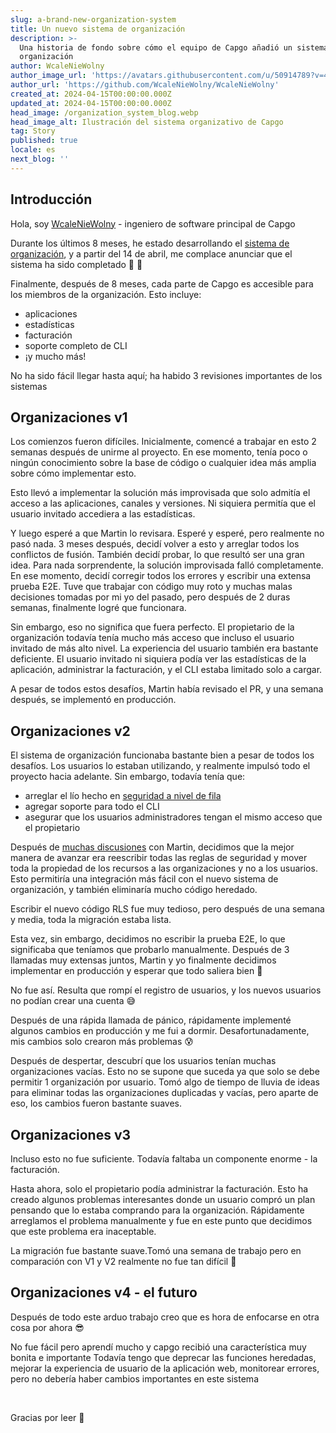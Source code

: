 ```yaml
---
slug: a-brand-new-organization-system
title: Un nuevo sistema de organización
description: >-
  Una historia de fondo sobre cómo el equipo de Capgo añadió un sistema de
  organización
author: WcaleNieWolny
author_image_url: 'https://avatars.githubusercontent.com/u/50914789?v=4'
author_url: 'https://github.com/WcaleNieWolny/WcaleNieWolny'
created_at: 2024-04-15T00:00:00.000Z
updated_at: 2024-04-15T00:00:00.000Z
head_image: /organization_system_blog.webp
head_image_alt: Ilustración del sistema organizativo de Capgo
tag: Story
published: true
locale: es
next_blog: ''
---
```


## Introducción

Hola, soy [WcaleNieWolny](https://githubcom/WcaleNieWolny/WcaleNieWolny) - ingeniero de software principal de Capgo

Durante los últimos 8 meses, he estado desarrollando el [sistema de organización](/docs/webapp/organization-system/), y a partir del 14 de abril, me complace anunciar que el sistema ha sido completado 🎉 🎊

Finalmente, después de 8 meses, cada parte de Capgo es accesible para los miembros de la organización. Esto incluye:
 - aplicaciones
 - estadísticas
 - facturación
 - soporte completo de CLI
 - ¡y mucho más!

No ha sido fácil llegar hasta aquí; ha habido 3 revisiones importantes de los sistemas

## Organizaciones v1

Los comienzos fueron difíciles. Inicialmente, comencé a trabajar en esto 2 semanas después de unirme al proyecto.
En ese momento, tenía poco o ningún conocimiento sobre la base de código o cualquier idea más amplia sobre cómo implementar esto.

Esto llevó a implementar la solución más improvisada que solo admitía el acceso a las aplicaciones, canales y versiones.
Ni siquiera permitía que el usuario invitado accediera a las estadísticas.

Y luego esperé a que Martin lo revisara. Esperé y esperé, pero realmente no pasó nada. 3 meses después, decidí volver a esto y arreglar todos los conflictos de fusión. También decidí probar, lo que resultó ser una gran idea.
Para nada sorprendente, la solución improvisada falló completamente. En ese momento, decidí corregir todos los errores y escribir una extensa prueba E2E.
Tuve que trabajar con código muy roto y muchas malas decisiones tomadas por mi yo del pasado, pero después de 2 duras semanas, finalmente logré que funcionara.

Sin embargo, eso no significa que fuera perfecto. El propietario de la organización todavía tenía mucho más acceso que incluso el usuario invitado de más alto nivel. La experiencia del usuario también era bastante deficiente. El usuario invitado ni siquiera podía ver las estadísticas de la aplicación, administrar la facturación, y el CLI estaba limitado solo a cargar.

A pesar de todos estos desafíos, Martin había revisado el PR, y una semana después, se implementó en producción.

## Organizaciones v2

El sistema de organización funcionaba bastante bien a pesar de todos los desafíos. Los usuarios lo estaban utilizando, y realmente impulsó todo el proyecto hacia adelante. Sin embargo, todavía tenía que:
 - arreglar el lío hecho en [seguridad a nivel de fila](https://supabasecom/docs/guides/auth/row-level-security)
 - agregar soporte para todo el CLI
 - asegurar que los usuarios administradores tengan el mismo acceso que el propietario

Después de [muchas discusiones](https://githubcom/Cap-go/capgo/issues/564) con Martin, decidimos que la mejor manera de avanzar era reescribir todas las reglas de seguridad y mover toda la propiedad de los recursos a las organizaciones y no a los usuarios.
Esto permitiría una integración más fácil con el nuevo sistema de organización, y también eliminaría mucho código heredado.

Escribir el nuevo código RLS fue muy tedioso, pero después de una semana y media, toda la migración estaba lista.

Esta vez, sin embargo, decidimos no escribir la prueba E2E, lo que significaba que teníamos que probarlo manualmente. Después de 3 llamadas muy extensas juntos, Martin y yo finalmente decidimos implementar en producción y esperar que todo saliera bien 🙏

No fue así. Resulta que rompí el registro de usuarios, y los nuevos usuarios no podían crear una cuenta 😅

Después de una rápida llamada de pánico, rápidamente implementé algunos cambios en producción y me fui a dormir. Desafortunadamente, mis cambios solo crearon más problemas 😰

Después de despertar, descubrí que los usuarios tenían muchas organizaciones vacías. Esto no se supone que suceda ya que solo se debe permitir 1 organización por usuario. Tomó algo de tiempo de lluvia de ideas para eliminar todas las organizaciones duplicadas y vacías, pero aparte de eso, los cambios fueron bastante suaves.

## Organizaciones v3

Incluso esto no fue suficiente. Todavía faltaba un componente enorme - la facturación.

Hasta ahora, solo el propietario podía administrar la facturación. Esto ha creado algunos problemas interesantes donde un usuario compró un plan pensando que lo estaba comprando para la organización.
Rápidamente arreglamos el problema manualmente y fue en este punto que decidimos que este problema era inaceptable.

La migración fue bastante suave.Tomó una semana de trabajo pero en comparación con V1 y V2 realmente no fue tan difícil 🚀

## Organizaciones v4 - el futuro

Después de todo este arduo trabajo creo que es hora de enfocarse en otra cosa por ahora 😎

No fue fácil pero aprendí mucho y capgo recibió una característica muy bonita e importante
Todavía tengo que deprecar las funciones heredadas, mejorar la experiencia de usuario de la aplicación web, monitorear errores,
pero no debería haber cambios importantes en este sistema

<br>

Gracias por leer 🚀